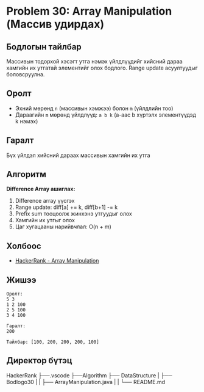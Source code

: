 # Problem 30: Array Manipulation (Массив удирдах)

## Бодлогын тайлбар

Массивын тодорхой хэсэгт утга нэмэх үйлдлүүдийг хийсний дараа хамгийн их утгатай элементийг олох бодлого. Range update асуултуудыг боловсруулна.

## Оролт

- Эхний мөрөнд `n` (массивын хэмжээ) болон `m` (үйлдлийн тоо)
- Дараагийн `m` мөрөнд үйлдлүүд: `a b k` (a-аас b хүртэлх элементүүдэд k нэмэх)

## Гаралт

Бүх үйлдэл хийсний дараах массивын хамгийн их утга

## Алгоритм

**Difference Array ашиглах:**

1. Difference array үүсгэх
2. Range update: diff[a] += k, diff[b+1] -= k
3. Prefix sum тооцоолж жинхэнэ утгуудыг олох
4. Хамгийн их утгыг олох
5. Цаг хугацааны нарийвчлал: O(n + m)

## Холбоос

- [HackerRank - Array Manipulation](https://www.hackerrank.com/challenges/crush)

## Жишээ

```
Оролт:
5 3
1 2 100
2 5 100
3 4 100

Гаралт:
200

Тайлбар: [100, 200, 200, 200, 100]
```

## Директор бүтэц
HackerRank
    ├──.vscode
    ├──Algorithm
    ├── DataStructure
    |   ├── Bodlogo30
    |   |   ├── ArrayManipulation.java
    |   |   └── README.md